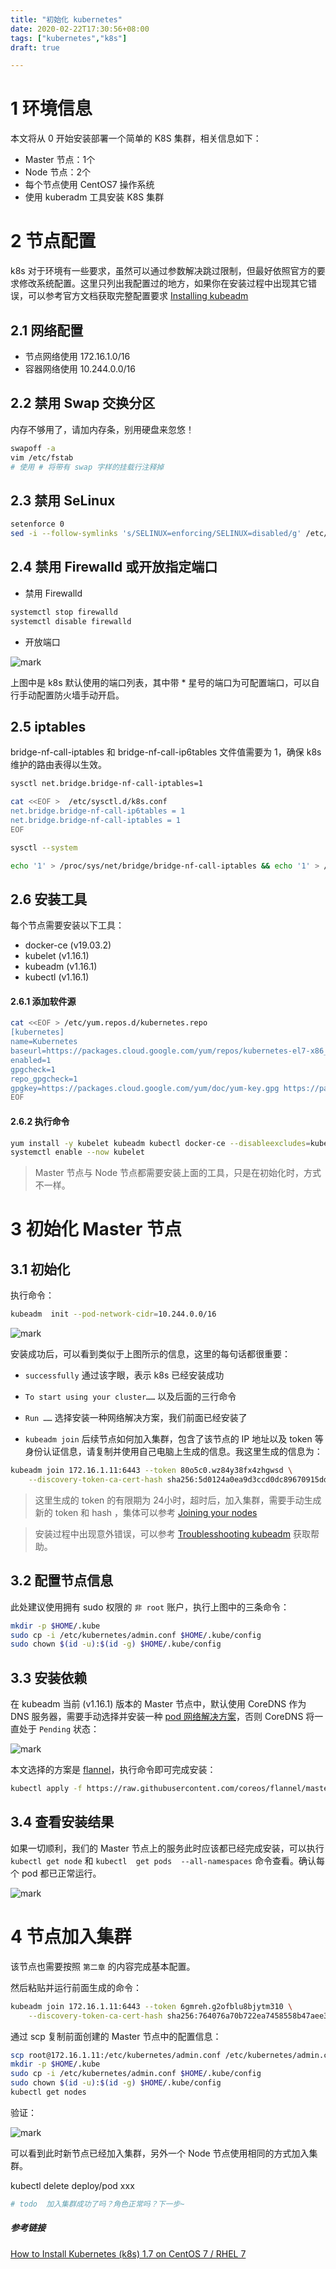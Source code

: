 ```yaml
---
title: "初始化 kubernetes"
date: 2020-02-22T17:30:56+08:00
tags: ["kubernetes","k8s"]
draft: true 

---
```


# 1 环境信息

本文将从 0 开始安装部署一个简单的 K8S 集群，相关信息如下：
- Master 节点：1个
- Node 节点：2个
- 每个节点使用 CentOS7 操作系统
- 使用 kuberadm 工具安装 K8S 集群

# 2 节点配置

k8s 对于环境有一些要求，虽然可以通过参数解决跳过限制，但最好依照官方的要求修改系统配置。这里只列出我配置过的地方，如果你在安装过程中出现其它错误，可以参考官方文档获取完整配置要求 [Installing kubeadm](https://kubernetes.io/docs/setup/production-environment/tools/kubeadm/install-kubeadm/)

## 2.1 网络配置
- 节点网络使用 172.16.1.0/16
- 容器网络使用 10.244.0.0/16

## 2.2 禁用 Swap 交换分区

内存不够用了，请加内存条，别用硬盘来忽悠！
```bash
swapoff -a
vim /etc/fstab
# 使用 # 将带有 swap 字样的挂载行注释掉
```

## 2.3 禁用 SeLinux 

```bash
setenforce 0
sed -i --follow-symlinks 's/SELINUX=enforcing/SELINUX=disabled/g' /etc/sysconfig/selinux
```

## 2.4 禁用 Firewalld 或开放指定端口

- 禁用 Firewalld

```bash
systemctl stop firewalld
systemctl disable firewalld
```


- 开放端口

![mark](https://cdn.sguan.top/markdown/20191007/ejAdzY6pjM9M.png?imageslim)

上图中是 k8s 默认使用的端口列表，其中带 * 星号的端口为可配置端口，可以自行手动配置防火墙手动开启。


## 2.5 iptables 

bridge-nf-call-iptables 和 bridge-nf-call-ip6tables 文件值需要为 1，确保 k8s 维护的路由表得以生效。

```bash
sysctl net.bridge.bridge-nf-call-iptables=1

cat <<EOF >  /etc/sysctl.d/k8s.conf
net.bridge.bridge-nf-call-ip6tables = 1
net.bridge.bridge-nf-call-iptables = 1
EOF

sysctl --system

echo '1' > /proc/sys/net/bridge/bridge-nf-call-iptables && echo '1' > /proc/sys/net/bridge/bridge-nf-call-ip6tables
```

## 2.6 安装工具

每个节点需要安装以下工具：
- docker-ce (v19.03.2)
- kubelet (v1.16.1)
- kubeadm (v1.16.1)
- kubectl (v1.16.1)

#### 2.6.1 添加软件源

```bash
cat <<EOF > /etc/yum.repos.d/kubernetes.repo
[kubernetes]
name=Kubernetes
baseurl=https://packages.cloud.google.com/yum/repos/kubernetes-el7-x86_64
enabled=1
gpgcheck=1
repo_gpgcheck=1
gpgkey=https://packages.cloud.google.com/yum/doc/yum-key.gpg https://packages.cloud.google.com/yum/doc/rpm-package-key.gpg
EOF
```

#### 2.6.2 执行命令
```bash
yum install -y kubelet kubeadm kubectl docker-ce --disableexcludes=kubernetes
systemctl enable --now kubelet
```

> Master 节点与 Node 节点都需要安装上面的工具，只是在初始化时，方式不一样。

# 3 初始化 Master 节点

## 3.1 初始化

执行命令：

```bash
kubeadm  init --pod-network-cidr=10.244.0.0/16
```

![mark](https://cdn.sguan.top/markdown/20191007/hv2kEYMUOo58.png?imageslim)

安装成功后，可以看到类似于上图所示的信息，这里的每句话都很重要：

- `successfully` 通过该字眼，表示 k8s 已经安装成功

- `To start using your cluster……` 以及后面的三行命令

- `Run ……` 选择安装一种网络解决方案，我们前面已经安装了

- `kubeadm join` 后续节点如何加入集群，包含了该节点的 IP 地址以及 token 等身份认证信息，请复制并使用自己电脑上生成的信息。我这里生成的信息为：

```bash
kubeadm join 172.16.1.11:6443 --token 80o5c0.wz84y38fx4zhgwsd \
    --discovery-token-ca-cert-hash sha256:5d0124a0ea9d3ccd0dc89670915dd6cf8acef73b87c95d6817981b6382f7d5e0
```

> 这里生成的 token 的有限期为 24小时，超时后，加入集群，需要手动生成新的 token 和 hash ，集体可以参考 [Joining your nodes](https://kubernetes.io/docs/setup/production-environment/tools/kubeadm/create-cluster-kubeadm/#join-nodes)


> 安装过程中出现意外错误，可以参考 [Troublesshooting kubeadm](https://kubernetes.io/docs/setup/production-environment/tools/kubeadm/troubleshooting-kubeadm/) 获取帮助。

## 3.2 配置节点信息

此处建议使用拥有 sudo 权限的 `非 root`  账户，执行上图中的三条命令：

```bash
mkdir -p $HOME/.kube
sudo cp -i /etc/kubernetes/admin.conf $HOME/.kube/config
sudo chown $(id -u):$(id -g) $HOME/.kube/config
```

## 3.3 安装依赖

在 kubeadm 当前 (v1.16.1) 版本的 Master 节点中，默认使用 CoreDNS 作为 DNS 服务器，需要手动选择并安装一种 [pod 网络解决方案](https://kubernetes.io/docs/concepts/cluster-administration/addons/)，否则 CoreDNS 将一直处于 `Pending` 状态：

![mark](https://cdn.sguan.top/markdown/20191007/nWYcSNK9wwhU.png?imageslim)

本文选择的方案是 [flannel](https://github.com/coreos/flannel)，执行命令即可完成安装：

```bash
kubectl apply -f https://raw.githubusercontent.com/coreos/flannel/master/Documentation/kube-flannel.yml
```


## 3.4 查看安装结果

如果一切顺利，我们的 Master 节点上的服务此时应该都已经完成安装，可以执行 `kubectl get node` 和 `kubectl  get pods  --all-namespaces` 命令查看。确认每个 pod 都已正常运行。

![mark](https://cdn.sguan.top/markdown/20191007/Qv3iCIvC5F7S.png?imageslim)

# 4 节点加入集群

该节点也需要按照 `第二章` 的内容完成基本配置。

然后粘贴并运行前面生成的命令：

```bash
kubeadm join 172.16.1.11:6443 --token 6gmreh.g2ofblu8bjytm310 \
    --discovery-token-ca-cert-hash sha256:764076a70b722ea7458558b47aee3799200506c8b440b6945375cb042c0eb4a0
```

通过 scp 复制前面创建的 Master 节点中的配置信息：

```bash
scp root@172.16.1.11:/etc/kubernetes/admin.conf /etc/kubernetes/admin.conf
mkdir -p $HOME/.kube
sudo cp -i /etc/kubernetes/admin.conf $HOME/.kube/config
sudo chown $(id -u):$(id -g) $HOME/.kube/config
kubectl get nodes
```

验证：

![mark](https://cdn.sguan.top/markdown/20191007/qBl6M63MjBYd.png?imageslim)

可以看到此时新节点已经加入集群，另外一个 Node 节点使用相同的方式加入集群。

kubectl delete deploy/pod xxx

```bash
# todo  加入集群成功了吗？角色正常吗？下一步~
```

##### 参考链接

[How to Install Kubernetes (k8s) 1.7 on CentOS 7 / RHEL 7](https://www.linuxtechi.com/install-kubernetes-1-7-centos7-rhel7/)